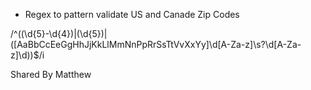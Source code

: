 - Regex to pattern validate US and Canade Zip Codes

/^((\d{5}-\d{4})|(\d{5})|([AaBbCcEeGgHhJjKkLlMmNnPpRrSsTtVvXxYy]\d[A-Za-z]\s?\d[A-Za-z]\d))$/i

Shared By Matthew
